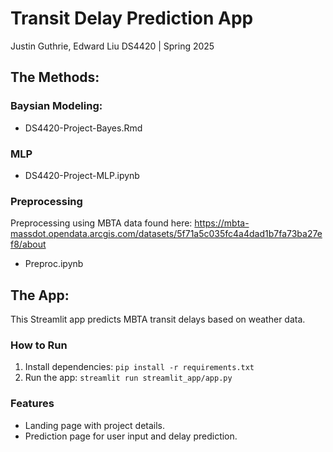# Transit Delay Prediction App
Justin Guthrie, Edward Liu
DS4420 | Spring 2025

## The Methods:
### Baysian Modeling:
- DS4420-Project-Bayes.Rmd

### MLP
- DS4420-Project-MLP.ipynb

### Preprocessing
Preprocessing using MBTA data found here: https://mbta-massdot.opendata.arcgis.com/datasets/5f71a5c035fc4a4dad1b7fa73ba27ef8/about
- Preproc.ipynb

## The App:
This Streamlit app predicts MBTA transit delays based on weather data.

### How to Run
1. Install dependencies: `pip install -r requirements.txt`
2. Run the app: `streamlit run streamlit_app/app.py`

### Features
- Landing page with project details.
- Prediction page for user input and delay prediction.